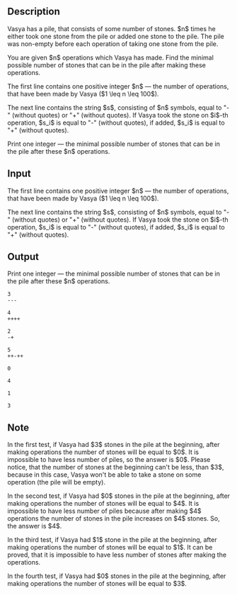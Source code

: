 ## Description

<div><p>Vasya has a pile, that consists of some number of stones. $n$ times he either took one stone from the pile or added one stone to the pile. The pile was non-empty before each operation of taking one stone from the pile.</p><p>You are given $n$ operations which Vasya has made. Find the minimal possible number of stones that can be in the pile after making these operations.</p></div><div class="input-specification"><p>The first line contains one positive integer $n$&nbsp;— the number of operations, that have been made by Vasya ($1 \leq n \leq 100$).</p><p>The next line contains the string $s$, consisting of $n$ symbols, equal to "<span class="tex-font-style-tt">-</span>" (without quotes) or "<span class="tex-font-style-tt">+</span>" (without quotes). If Vasya took the stone on $i$-th operation, $s_i$ is equal to "<span class="tex-font-style-tt">-</span>" (without quotes), if added, $s_i$ is equal to "<span class="tex-font-style-tt">+</span>" (without quotes).</p></div><div class="output-specification"><p>Print one integer&nbsp;— the minimal possible number of stones that can be in the pile after these $n$ operations.</p></div>

## Input

<p>The first line contains one positive integer $n$&nbsp;— the number of operations, that have been made by Vasya ($1 \leq n \leq 100$).</p><p>The next line contains the string $s$, consisting of $n$ symbols, equal to "<span class="tex-font-style-tt">-</span>" (without quotes) or "<span class="tex-font-style-tt">+</span>" (without quotes). If Vasya took the stone on $i$-th operation, $s_i$ is equal to "<span class="tex-font-style-tt">-</span>" (without quotes), if added, $s_i$ is equal to "<span class="tex-font-style-tt">+</span>" (without quotes).</p>

## Output

<p>Print one integer&nbsp;— the minimal possible number of stones that can be in the pile after these $n$ operations.</p>





```input1
3
---
```




```input2
4
++++
```




```input3
2
-+
```




```input4
5
++-++
```




```output1
0
```




```output2
4
```




```output3
1
```




```output4
3
```



## Note

<p>In the first test, if Vasya had $3$ stones in the pile at the beginning, after making operations the number of stones will be equal to $0$. It is impossible to have less number of piles, so the answer is $0$. Please notice, that the number of stones at the beginning can't be less, than $3$, because in this case, Vasya won't be able to take a stone on some operation (the pile will be empty).</p><p>In the second test, if Vasya had $0$ stones in the pile at the beginning, after making operations the number of stones will be equal to $4$. It is impossible to have less number of piles because after making $4$ operations the number of stones in the pile increases on $4$ stones. So, the answer is $4$.</p><p>In the third test, if Vasya had $1$ stone in the pile at the beginning, after making operations the number of stones will be equal to $1$. It can be proved, that it is impossible to have less number of stones after making the operations.</p><p>In the fourth test, if Vasya had $0$ stones in the pile at the beginning, after making operations the number of stones will be equal to $3$.</p>
